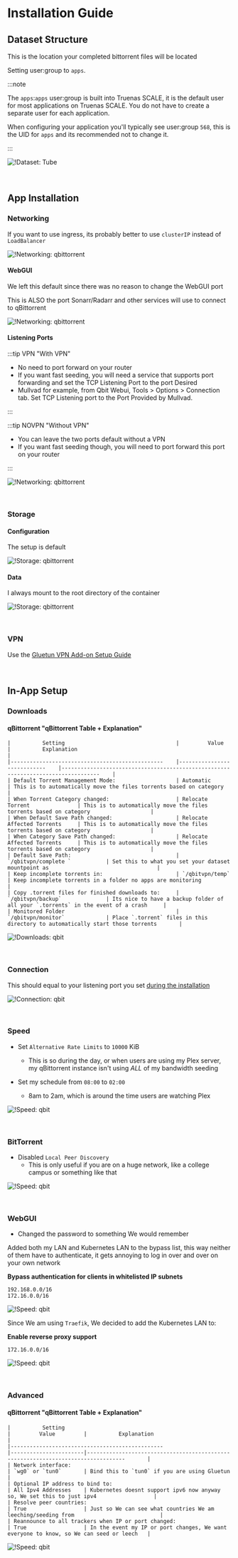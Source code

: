 # Installation Guide

## Dataset Structure

This is the location your completed bittorrent files will be located

Setting user:group to `apps`.

:::note

The `apps`:`apps` user:group is built into Truenas SCALE, it is the default user for most applications on Truenas SCALE.
You do not have to create a separate user for each application.

When configuring your application you'll typically see user:group `568`, this is the UID for `apps` and its recommended not to change it.

:::

![!Dataset: Tube](images/dataset.png)

<br />

## App Installation

### Networking

If you want to use ingress, its probably better to use `clusterIP` instead of `LoadBalancer`

![!Networking: qbittorrent](images/networking.png)

#### WebGUI

We left this default since there was no reason to change the WebGUI port

This is ALSO the port Sonarr/Radarr and other services will use to connect to qBittorrent

![!Networking: qbittorrent](images/networking_webgui.png)

#### Listening Ports

:::tip VPN "With VPN"

- No need to port forward on your router
- If you want fast seeding, you will need a service that supports port forwarding and set the TCP Listening Port to the port Desired
- Mullvad for example, from Qbit Webui, Tools > Options > Connection tab. Set TCP Listening port to the Port Provided by Mullvad.

:::

:::tip NOVPN "Without VPN"

- You can leave the two ports default without a VPN
- If you want fast seeding though, you will need to port forward this port on your router

:::

![!Networking: qbittorrent](images/networking_listening.png)

<br />

### Storage

#### Configuration

The setup is default

![!Storage: qbittorrent](images/storage_config.png)

#### Data

I always mount to the root directory of the container

![!Storage: qbittorrent](images/storage_data.png)

<br />

### VPN

Use the [Gluetun VPN Add-on Setup Guide](https://truecharts.org/manual/SCALE/guides/vpn-setup)

<br />

## In-App Setup

### Downloads

#### qBittorrent "qBittorrent Table + Explanation"

    |          Setting                                   |         Value                  |          Explanation                                                                 |
    |------------------------------------------------    |----------------------------    |----------------------------------------------------------------------------------    |
    | Default Torrent Management Mode:                   | Automatic                      | This is to automatically move the files torrents based on category                   |
    | When Torrent Category changed:                     | Relocate Torrent               | This is to automatically move the files torrents based on category                   |
    | When Default Save Path changed:                    | Relocate Affected Torrents     | This is to automatically move the files torrents based on category                   |
    | When Category Save Path changed:                   | Relocate Affected Torrents     | This is to automatically move the files torrents based on category                   |
    | Default Save Path:                                 | `/qbitvpn/complete `           | Set this to what you set your dataset mountpoint as                                  |
    | Keep incomplete torrents in:                       | `/qbitvpn/temp`                | Keep incomplete torrents in a folder no apps are monitoring                          |
    | Copy .torrent files for finished downloads to:     | `/qbitvpn/backup`              | Its nice to have a backup folder of all your `.torrents` in the event of a crash     |
    | Monitored Folder                                   | `/qbitvpn/monitor`             | Place `.torrent` files in this directory to automatically start those torrents       |

![!Downloads: qbit](images/settings_downloads.png)

<br />

### Connection

This should equal to your listening port you set [during the installation](https://heavysetup.info/applications/qbittorrent/installation/#listening-ports)

![!Connection: qbit](images/settings_connection.png)

<br />

### Speed

- Set `Alternative Rate Limits` to `10000` KiB

  - This is so during the day, or when users are using my Plex server, my qBittorrent instance isn't using _ALL_ of my bandwidth seeding

- Set my schedule from `08:00` to `02:00`
  - 8am to 2am, which is around the time users are watching Plex

![!Speed: qbit](images/settings_speed.png)

<br />

### BitTorrent

- Disabled `Local Peer Discovery`
  - This is only useful if you are on a huge network, like a college campus or something like that

![!Speed: qbit](images/settings_bittorrent.png)

<br />

### WebGUI

- Changed the password to something We would remember

Added both my LAN and Kubernetes LAN to the bypass list, this way neither of them have to authenticate, it gets annoying to log in over and over on your own network

**Bypass authentication for clients in whitelisted IP subnets**

```
192.168.0.0/16
172.16.0.0/16
```

![!Speed: qbit](images/settings_webgui1.png)

Since We am using `Traefik`, We decided to add the Kubernetes LAN to:

**Enable reverse proxy support**

```
172.16.0.0/16
```

![!Speed: qbit](images/settings_webgui2.png)

<br />

### Advanced

#### qBittorrent "qBittorrent Table + Explanation"

    |          Setting                                                       |         Value         |          Explanation                                                                    |
    |------------------------------------------------                        |-----------------------|----------------------------------------------------------------------------------       |
    | Network interface:                                                     | `wg0` or `tun0`       | Bind this to `tun0` if you are using Gluetun                                            |
    | Optional IP address to bind to:                                        | All Ipv4 Addresses    | Kubernetes doesnt support ipv6 now anyway so, We set this to just ipv4                  |
    | Resolve peer countries:                                                | True                  | Just so We can see what countries We am leeching/seeding from                           |
    | Reannounce to all trackers when IP or port changed:                    | True                  | In the event my IP or port changes, We want everyone to know, so We can seed or leech   |

![!Speed: qbit](images/settings_advanced.png)

<br />
